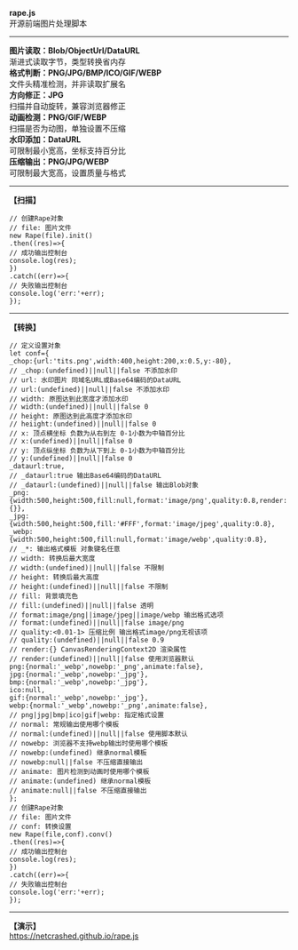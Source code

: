 **rape.js**  
开源前端图片处理脚本
***
**图片读取：Blob/ObjectUrl/DataURL**  
渐进式读取字节，类型转换省内存  
**格式判断：PNG/JPG/BMP/ICO/GIF/WEBP**  
文件头精准检测，并非读取扩展名  
**方向修正：JPG**  
扫描并自动旋转，兼容浏览器修正  
**动画检测：PNG/GIF/WEBP**  
扫描是否为动图，单独设置不压缩  
**水印添加：DataURL**  
可限制最小宽高，坐标支持百分比  
**压缩输出：PNG/JPG/WEBP**  
可限制最大宽高，设置质量与格式  
***
**【扫描】**  
```
// 创建Rape对象
// file: 图片文件
new Rape(file).init()
.then((res)=>{
// 成功输出控制台
console.log(res);
})
.catch((err)=>{
// 失败输出控制台
console.log('err:'+err);
});
```
***
**【转换】**  
```
// 定义设置对象
let conf={
_chop:{url:'tits.png',width:400,height:200,x:0.5,y:-80},
// _chop:(undefined)||null||false 不添加水印
// url: 水印图片 同域名URL或Base64编码的DataURL
// url:(undefined)||null||false 不添加水印
// width: 原图达到此宽度才添加水印
// width:(undefined)||null||false 0
// height: 原图达到此高度才添加水印
// heiight:(undefined)||null||false 0
// x: 顶点横坐标 负数为从右到左 0-1小数为中轴百分比
// x:(undefined)||null||false 0
// y: 顶点纵坐标 负数为从下到上 0-1小数为中轴百分比
// y:(undefined)||null||false 0
_dataurl:true,
// _dataurl:true 输出Base64编码的DataURL
// _dataurl:(undefined)||null||false 输出Blob对象
_png:{width:500,height:500,fill:null,format:'image/png',quality:0.8,render:{}},
_jpg:{width:500,height:500,fill:'#FFF',format:'image/jpeg',quality:0.8},
_webp:{width:500,height:500,fill:null,format:'image/webp',quality:0.8},
// _*: 输出格式模板 对象键名任意
// width: 转换后最大宽度
// width:(undefined)||null||false 不限制
// height: 转换后最大高度
// height:(undefined)||null||false 不限制
// fill: 背景填充色
// fill:(undefined)||null||false 透明
// format:image/png||image/jpeg||image/webp 输出格式选项 
// format:(undefined)||null||false image/png
// quality:<0.01-1> 压缩比例 输出格式image/png无视该项
// quality:(undefined)||null||false 0.9
// render:{} CanvasRenderingContext2D 渲染属性
// render:(undefined)||null||false 使用浏览器默认
png:{normal:'_webp',nowebp:'_png',animate:false},
jpg:{normal:'_webp',nowebp:'_jpg'},
bmp:{normal:'_webp',nowebp:'_jpg'},
ico:null,
gif:{normal:'_webp',nowebp:'_jpg'},
webp:{normal:'_webp',nowebp:'_png',animate:false},
// png|jpg|bmp|ico|gif|webp: 指定格式设置
// normal: 常规输出使用哪个模板
// normal:(undefined)||null||false 使用脚本默认
// nowebp: 浏览器不支持webp输出时使用哪个模板
// nowebp:(undefined) 继承normal模板
// nowebp:null||false 不压缩直接输出
// animate: 图片检测到动画时使用哪个模板
// animate:(undefined) 继承normal模板
// animate:null||false 不压缩直接输出
};
// 创建Rape对象
// file: 图片文件
// conf: 转换设置
new Rape(file,conf).conv()
.then((res)=>{
// 成功输出控制台
console.log(res);
})
.catch((err)=>{
// 失败输出控制台
console.log('err:'+err);
});
```
***
**【演示】**  
<https://netcrashed.github.io/rape.js>
